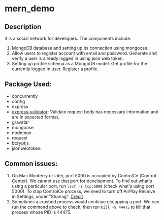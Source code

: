# mern_demo

## Description

It is a social network for developers. The components include:

1. MongoDB database and setting up its connection using mongoose.
2. Allow users to register account with email and password. Generate and verify a user is already logged in using json web token.
3. Setting up profile schema as a MongoDB model. Get profile for the currently logged in user. Register a profile.

## Package Used:

- concurrently
- config
- express
- [express-validator](https://express-validator.github.io/docs/): Validate request body has necessary information and are in expected format.
- gravatar
- mongoose
- nodemon
- request
- bcryptjs
- jsonwebtoken:

## Common issues:

1. On Mac Monterry or later, port 5000 is occupied by ControlCe (Control Center). We cannot use that port for development. To find out what's using a particular port, run `lsof -i tcp:5000` (check what's using port 5000). To stop ControlCe process, we need to turn off AirPlay Receive in Settings, under "Sharing". [Credit](https://developer.apple.com/forums/thread/682332)
2. Sometimes a crashed process would continue occupying a port. We can run the commond above to check, then run `kill -9 44475` to kill that process whose PID is 44475.
